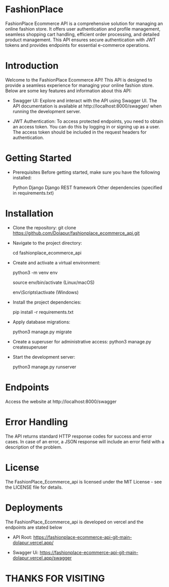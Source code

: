 # FashionPlace
  FashionPlace Ecommerce API is a comprehensive solution for managing an online fashion store. It offers user authentication and profile management, seamless shopping cart handling, efficient order processing, and detailed product management. This API ensures secure authentication with JWT tokens and provides endpoints for essential e-commerce operations.

# Introduction
  Welcome to the FashionPlace Ecommerce API! This API is designed to provide a seamless experience for managing your online fashion store. Below are some key features and information about this API:

 * Swagger UI: Explore and interact with the API using Swagger UI. The API documentation is available at http://localhost:8000/swagger/ when running the development server.

 * JWT Authentication: To access protected endpoints, you need to obtain an access token. You can do this by logging in or signing up as a user. The access token should be included in the request headers for authentication.

# Getting Started
* Prerequisites
   Before getting started, make sure you have the following installed:

     Python
     Django
     Django REST framework
     Other dependencies (specified in requirements.txt)

# Installation
* Clone the repository:
   git clone https://github.com/Dolapur/fashionplace_ecommerce_api.git

* Navigate to the project directory:
   
   cd fashionplace_ecommerce_api

* Create and activate a virtual environment:

   python3 -m venv env
   
   source env/bin/activate  (Linux/macOS)
   
   env\Scripts\activate  (Windows)

* Install the project dependencies:
  
   pip install -r requirements.txt

* Apply database migrations:

   python3 manage.py migrate

* Create a superuser for administrative access:
   python3 manage.py createsuperuser

* Start the development server:

   python3 manage.py runserver


# Endpoints
  Access the website at http://localhost:8000/swagger


# Error Handling
  The API returns standard HTTP response codes for success and error cases. In case of an error, a JSON response will include an error field with a description of the problem.

# License
  The FashionPlace_Ecommerce_api is licensed under the MIT License - see the LICENSE file for details.

# Deployments
   The FashionPlace_Ecommerce_api is developed on vercel and the endpoints are stated below

   * API Root:
     https://fashionplace-ecommerce-api-git-main-dolapur.vercel.app/

   * Swagger Ui:
      https://fashionplace-ecommerce-api-git-main-dolapur.vercel.app/swagger

# THANKS FOR VISITING




